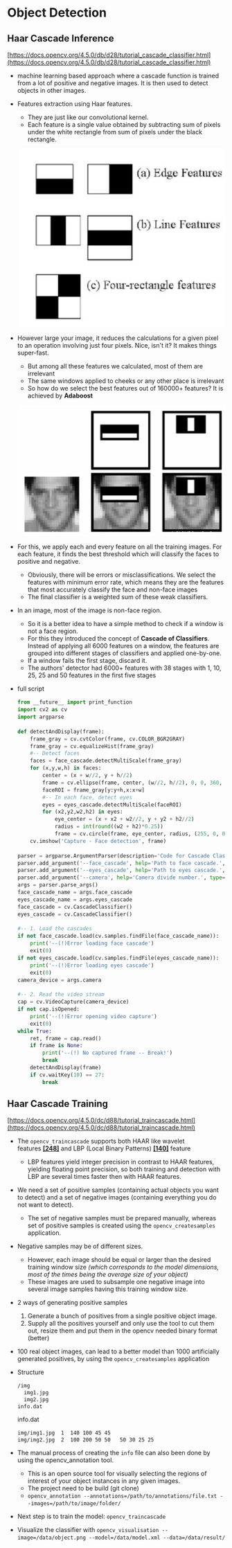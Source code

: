# Object Detection

## Haar Cascade Inference

[https://docs.opencv.org/4.5.0/db/d28/tutorial_cascade_classifier.html](https://docs.opencv.org/4.5.0/db/d28/tutorial_cascade_classifier.html)

- machine learning based approach where a cascade function is trained from a lot of positive and negative images. It is then used to detect objects in other images.
- Features extraction using Haar features.
    - They are just like our convolutional kernel.
    - Each feature is a single value obtained by subtracting sum of pixels under the white rectangle from sum of pixels under the black rectangle.
    
    ![Screen Shot 2021-12-09 at 08.38.58.png](./Screen_Shot_2021-12-09_at_08.38.58.png)
    
- However large your image, it reduces the calculations for a given pixel to an operation involving just four pixels. Nice, isn't it? It makes things super-fast.
    - But among all these features we calculated, most of them are irrelevant
    - The same windows applied to cheeks or any other place is irrelevant
    - So how do we select the best features out of 160000+ features? It is achieved by **Adaboost**
    
    ![Screen Shot 2021-12-09 at 08.44.51.png](./Screen_Shot_2021-12-09_at_08.44.51.png)
    
- For this, we apply each and every feature on all the training images. For each feature, it finds the best threshold which will classify the faces to positive and negative.
    - Obviously, there will be errors or misclassifications. We select the features with minimum error rate, which means they are the features that most accurately classify the face and non-face images
    - The final classifier is a weighted sum of these weak classifiers.
- In an image, most of the image is non-face region.
    - So it is a better idea to have a simple method to check if a window is not a face region.
    - For this they introduced the concept of **Cascade of Classifiers**. Instead of applying all 6000 features on a window, the features are grouped into different stages of classifiers and applied one-by-one.
    - If a window fails the first stage, discard it.
    - The authors' detector had 6000+ features with 38 stages with 1, 10, 25, 25 and 50 features in the first five stages
- full script
    
    ```python
    from __future__ import print_function
    import cv2 as cv
    import argparse
    
    def detectAndDisplay(frame):
        frame_gray = cv.cvtColor(frame, cv.COLOR_BGR2GRAY)
        frame_gray = cv.equalizeHist(frame_gray)
        #-- Detect faces
        faces = face_cascade.detectMultiScale(frame_gray)
        for (x,y,w,h) in faces:
            center = (x + w//2, y + h//2)
            frame = cv.ellipse(frame, center, (w//2, h//2), 0, 0, 360, (255, 0, 255), 4)
            faceROI = frame_gray[y:y+h,x:x+w]
            #-- In each face, detect eyes
            eyes = eyes_cascade.detectMultiScale(faceROI)
            for (x2,y2,w2,h2) in eyes:
                eye_center = (x + x2 + w2//2, y + y2 + h2//2)
                radius = int(round((w2 + h2)*0.25))
                frame = cv.circle(frame, eye_center, radius, (255, 0, 0 ), 4)
        cv.imshow('Capture - Face detection', frame)
    
    parser = argparse.ArgumentParser(description='Code for Cascade Classifier tutorial.')
    parser.add_argument('--face_cascade', help='Path to face cascade.', default='data/haarcascades/haarcascade_frontalface_alt.xml')
    parser.add_argument('--eyes_cascade', help='Path to eyes cascade.', default='data/haarcascades/haarcascade_eye_tree_eyeglasses.xml')
    parser.add_argument('--camera', help='Camera divide number.', type=int, default=0)
    args = parser.parse_args()
    face_cascade_name = args.face_cascade
    eyes_cascade_name = args.eyes_cascade
    face_cascade = cv.CascadeClassifier()
    eyes_cascade = cv.CascadeClassifier()
    
    #-- 1. Load the cascades
    if not face_cascade.load(cv.samples.findFile(face_cascade_name)):
        print('--(!)Error loading face cascade')
        exit(0)
    if not eyes_cascade.load(cv.samples.findFile(eyes_cascade_name)):
        print('--(!)Error loading eyes cascade')
        exit(0)
    camera_device = args.camera
    
    #-- 2. Read the video stream
    cap = cv.VideoCapture(camera_device)
    if not cap.isOpened:
        print('--(!)Error opening video capture')
        exit(0)
    while True:
        ret, frame = cap.read()
        if frame is None:
            print('--(!) No captured frame -- Break!')
            break
        detectAndDisplay(frame)
        if cv.waitKey(10) == 27:
            break
    ```
    

## Haar Cascade Training

[https://docs.opencv.org/4.5.0/dc/d88/tutorial_traincascade.html](https://docs.opencv.org/4.5.0/dc/d88/tutorial_traincascade.html)

- The `opencv_traincascade` supports both HAAR like wavelet features [**[248]**](https://docs.opencv.org/4.5.0/d0/de3/citelist.html#CITEREF_Viola01) and LBP (Local Binary Patterns) [**[140]**](https://docs.opencv.org/4.5.0/d0/de3/citelist.html#CITEREF_Liao2007) feature
    - LBP features yield integer precision in contrast to HAAR features, yielding floating point precision, so both training and detection with LBP are several times faster then with HAAR features.
- We need a set of positive samples (containing actual objects you want to detect) and a set of negative images (containing everything you do not want to detect).
    - The set of negative samples must be prepared manually, whereas set of positive samples is created using the `opencv_createsamples` application.
- Negative samples may be of different sizes.
    - However, each image should be equal or larger than the desired training window size *(which corresponds to the model dimensions, most of the times being the average size of your object)*
    - These images are used to subsample one negative image into several image samples having this training window size.
- 2 ways of generating positive samples
    1. Generate a bunch of positives from a single positive object image.
    2. Supply all the positives yourself and only use the tool to cut them out, resize them and put them in the opencv needed binary format (better)
- 100 real object images, can lead to a better model than 1000 artificially generated positives, by using the `opencv_createsamples` application
    
    
- Structure
    
    ```
    /img
      img1.jpg
      img2.jpg
    info.dat
    ```
    
    info.dat
    
    ```
    img/img1.jpg  1  140 100 45 45
    img/img2.jpg  2  100 200 50 50   50 30 25 25
    ```
    

- The manual process of creating the `info` file can also been done by using the opencv_annotation tool.
    - This is an open source tool for visually selecting the regions of interest of your object instances in any given images.
    - The project need to be build (git clone)
    - `opencv_annotation --annotations=/path/to/annotations/file.txt --images=/path/to/image/folder/`
- Next step is to train the model: `opencv_traincascade`
- Visualize the classifier with `opencv_visualisation --image=/data/object.png --model=/data/model.xml --data=/data/result/`